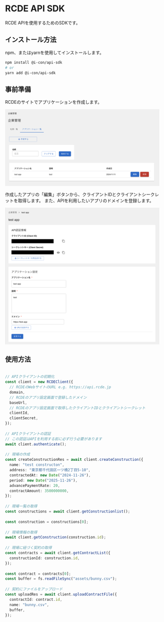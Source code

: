 # RCDE API SDK

RCDE APIを使用するためのSDKです。

## インストール方法

npm、またはyarnを使用してインストールします。

```bash
npm install @i-con/api-sdk
# or
yarn add @i-con/api-sdk
```

## 事前準備

RCDEのサイトでアプリケーションを作成します。

<img src="docs/create-app.png"
  alt="RCDEのサイトでアプリケーションを作成"
  width="640px"
  style="" />

作成したアプリの「編集」ボタンから、クライアントIDとクライアントシークレットを取得します。
また、APIを利用したいアプリのドメインを登録します。

<img src="docs/client-id-secret.png"
  alt="クライアントIDとクライアントシークレットの確認"
  width="640px"
  style="" />

## 使用方法

```typescript

// APIクライアントの初期化
const client = new RCDEClient({
  // RCDEのWebサイトのURL e.g. https://api.rcde.jp
  domain,
  // RCDEのアプリ設定画面で登録したドメイン
  baseUrl,
  // RCDEのアプリ設定画面で取得したクライアントIDとクライアントシークレット
  clientId,
  clientSecret,
});

// APIクライアントの認証
// この認証はAPIを利用する前に必ず行う必要があります
await client.authenticate();

// 現場の作成
const createConstructionRes = await client.createConstruction({
  name: "test constructon",
  address: "東京都千代田区一ツ橋2丁目5-10",
  contractedAt: new Date("2024-11-26"),
  period: new Date("2025-11-26"),
  advancePaymentRate: 20,
  contractAmount: 3500000000,
});

// 現場一覧の取得
const constructions = await client.getConstructionlist();

const construction = constructions[0];

// 現場情報の取得
await client.getConstruction(construction.id);

// 現場に紐づく契約の取得
const contracts = await client.getContractList({
  constructionId: construction.id,
});

const contract = contracts[0];
const buffer = fs.readFileSync("assets/bunny.csv");

// 契約にファイルをアップロード
const uploadRes = await client.uploadContractFile({
  contractId: contract.id,
  name: "bunny.csv",
  buffer,
});

```